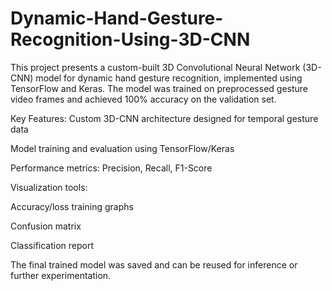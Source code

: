 # Dynamic-Hand-Gesture-Recognition-Using-3D-CNN
This project presents a custom-built 3D Convolutional Neural Network (3D-CNN) model for dynamic hand gesture recognition, implemented using TensorFlow and Keras. The model was trained on preprocessed gesture video frames and achieved 100% accuracy on the validation set.

Key Features:
Custom 3D-CNN architecture designed for temporal gesture data

Model training and evaluation using TensorFlow/Keras

Performance metrics: Precision, Recall, F1-Score

Visualization tools:

Accuracy/loss training graphs

Confusion matrix

Classification report

The final trained model was saved and can be reused for inference or further experimentation.
